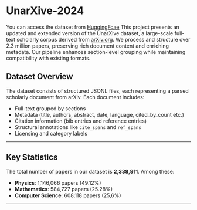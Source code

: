 # UnarXive-2024

You can access the dataset from [HuggingFcae](https://huggingface.co/datasets/ines-besrour/unarxive_2024) 
This project presents an updated and extended version of the UnarXive dataset, a large-scale full-text scholarly corpus derived from [arXiv.org](https://arxiv.org). We process and structure over 2.3 million papers, preserving rich document content and enriching metadata. Our pipeline enhances section-level grouping while maintaining compatibility with existing formats.

## Dataset Overview

The dataset consists of structured JSONL files, each representing a parsed scholarly document from arXiv. Each document includes:

- Full-text grouped by sections
- Metadata (title, authors, abstract, date, language, cited_by_count etc.)
- Citation information (bib entries and reference entries)
- Structural annotations like `cite_spans` and `ref_spans`
- Licensing and category labels
---

## Key Statistics

The total number of papers in our dataset is **2,338,911**.
Among these:
- **Physics**: 1,146,066 papers (49.12%)
- **Mathematics**: 584,727 papers (25.28%)
- **Computer Science**: 608,118 papers (25,6%)
---

